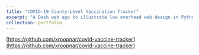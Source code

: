 ```yaml
---
title: "COVID-19 County-Level Vaccination Tracker"
excerpt: "A Dash web app to illustrate low overhead web design in Python. Vaccination rates provided by CDC have county FIPS codes usable in a Plotly chloropeth plot. <br/><img src='/images/image.png'>"
collection: portfolio
---
```


[https://github.com/xroopnar/covid-vaccine-tracker](https://github.com/xroopnar/covid-vaccine-tracker)
